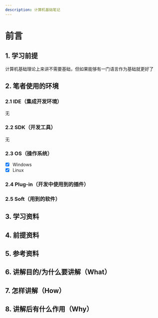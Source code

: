 ```yaml
---
description: 计算机基础笔记
---
```


# 前言

## 1. 学习前提

计算机基础理论上来讲不需要基础，但如果能够有一门语言作为基础就更好了

## 2. 笔者使用的环境

### 2.1 IDE（集成开发环境）

无

### 2.2 SDK（开发工具）

无

### 2.3 OS（操作系统）

* [x] Windows
* [x] Linux

### 2.4 Plug-in（开发中使用到的插件）

### 2.5 Soft（用到的软件）

## 3. 学习资料

## 4. 前提资料

## 5. 参考资料

## 6. 讲解目的/为什么要讲解（What）

## 7. 怎样讲解（How）

## 8. 讲解后有什么作用（Why）

